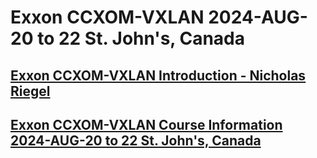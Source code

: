 # Exxon CCXOM-VXLAN 2024-AUG-20 to 22 St. John's, Canada
## [Exxon CCXOM-VXLAN Introduction - Nicholas Riegel](https://docs.google.com/presentation/d/1xiMMk75gjqdKL5stQ03NATbsLPnrlDDEXNx-4_sKJaE/edit?usp=sharing)

## [Exxon CCXOM-VXLAN Course Information 2024-AUG-20 to 22 St. John's, Canada](https://docs.google.com/spreadsheets/d/1ganrXWukVrU0K4zpbhtUPWhoB3BJZk6ZyDEPyZ2t8ms/edit?usp=sharing)

<!-- Comment ## [Cisco NSO Helpful Links (Google Doc)](https://docs.google.com/document/d/1dTGRx88uR-L1Ivlynb-9a4cDjnyS_0-wYkltnnT7f0I/edit?usp=sharing)

## [Mid Course Feedback NSO300 2024-JUL-22 to 26 Herndon, VA (Google Form)](https://forms.gle/sChUitMpmzZ7a6N26)

<!-- Comment -->
